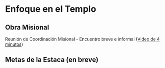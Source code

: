 # Enfoque en el Templo
## Obra Misional

Reunión de Coordinación Misional - Encuentro breve e informal ([Video de 4 minutos](https://www.youtube.com/watch?v=AlNu0I7G5VE))

## Metas de la Estaca (en breve)
